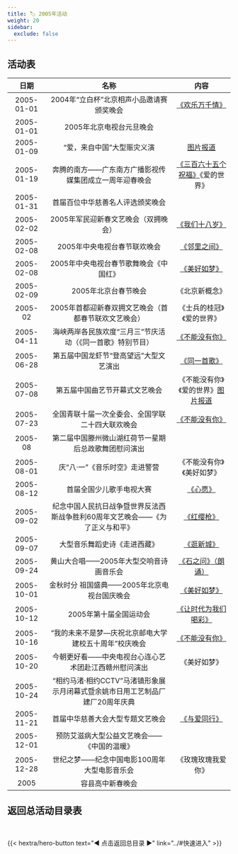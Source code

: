 ```yaml
---
title: 🏷️ 2005年活动
weight: 20
sidebar:
  exclude: false
---
```


## 活动表

|日期|名称|内容|
|:-----:|:-----:|:-----:|
|2005-01-01|2004年“立白杯”北京相声小品邀请赛颁奖晚会|[《欢乐万千情》](../2005/20050101/)|
|2005-01-01|2005年北京电视台元旦晚会||
|2005-01-09|“爱，来自中国”大型赈灾义演|[图片报道](https://ent.sina.com.cn/2005-01-10/1223624634.html)|
|2005-01-19|奔腾的南方——广东南方广播影视传媒集团成立一周年迎春晚会|[《三百六十五个祝福》](../2005/20050119/)《爱的世界》|
|2005-01-31|首届百位中华慈善名人评选颁奖晚会||
|2005-02-02|2005年军民迎新春文艺晚会（双拥晚会）|[《我们十八岁》](../2005/20050208/#2005年军民迎新春文艺晚会双拥晚会)|
|2005-02-08|2005年中央电视台春节联欢晚会|[《邻里之间》](../2005/20050208/#2005年中央电视台春节联欢晚会)|
|2005-02-08|2005年中央电视台春节歌舞晚会《中国红》|[《美好如梦》](../2005/20050208/)|
|2005-02-09|2005年北京台春节晚会|《北京新概念》|
|2005-02|2005年首都迎新春双拥文艺晚会（首都春节联欢文艺晚会）|《士兵的桂冠》《爱的世界》|
|2005-04-11|海峡两岸各民族欢度“三月三”节庆活动（《同一首歌》特别节目）|[《不能没有你》](../2005/20050411/)|
|2005-06-28|第五届中国龙虾节“登高望远”大型文艺演出|[《同一首歌》](../2005/20050628/)|
|2005-07-08|第五届中国曲艺节开幕式文艺晚会|《不能没有你》《爱的世界》[图片报道](https://zjnews.zjol.com.cn/05zjnews/system/2005/07/08/006186986_01.shtml)|
|2005-07-23|全国青联十届一次全委会、全国学联二十四大联欢晚会|[《不能没有你》](../2005/20050723/)|
|2005-08|第二届中国滕州微山湖红荷节一星期后总政歌舞团慰问演出||
|2005-08-01|庆“八·一”《音乐时空》走进警营|《不能没有你》《美好如梦》|
|2005-08-12|首届全国少儿歌手电视大赛|[《心愿》](../2005/20050812/)|
|2005-09-02|纪念中国人民抗日战争暨世界反法西斯战争胜利60周年文艺晚会——《为了正义与和平》|[《红缨枪》](../2005/20050902/)|
|2005-09-07|大型音乐舞蹈史诗《走进西藏》|[《逛新城》](https://www.mct.gov.cn/whzx/tpxw/200509/t20050907_828171.htm)|
|2005-09-24|黄山大合唱——2005年大型交响音诗画音乐会|[《石之问》（朗诵）](../2005/20050924/)|
|2005-10-01|金秋时分 祖国盛典——2005年北京电视台国庆晚会|[《美好如梦》](../2005/20051001/)|
|2005-10-12|2005年第十届全国运动会|[《让时代为我们喝彩》](../2005/20051012/)|
|2005-10-16|“我的未来不是梦—庆祝北京邮电大学建校五十周年”校庆晚会|[《不能没有你》](../2005/20051016/)|
|2005-10-20|今朝更好看——中央电视台心连心艺术团赴江西赣州慰问演出|《美好如梦》|
|2005-10-24|“相约马渚·相约CCTV”马渚镇形象展示月闭幕式暨余姚市日用工艺制品厂建厂20周年庆典||
|2005-11-21|首届中华慈善大会大型专题文艺晚会|[《与爱同行》](../2005/20051121/)|
|2005-12-01|预防艾滋病大型公益文艺晚会——《中国的温暖》||
|2005-12-28|世纪之梦——纪念中国电影100周年大型电影音乐会|《玫瑰玫瑰我爱你》|
|2005|容县高中新春晚会||



## 返回总活动目录表

<br>

{{< hextra/hero-button text="◀ 点击返回总目录 ▶" link="../#快速进入" >}}